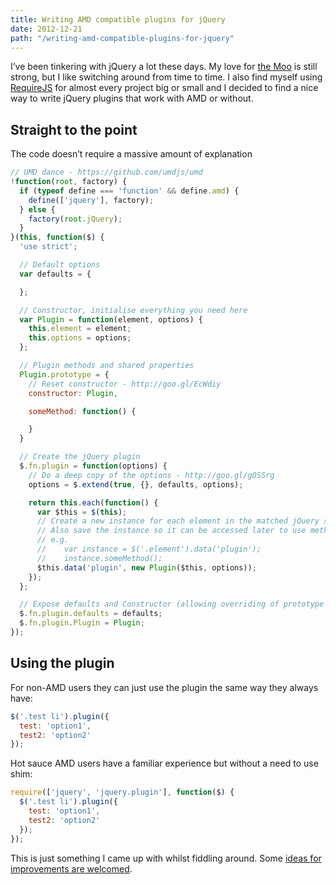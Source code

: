 ```yaml
---
title: Writing AMD compatible plugins for jQuery
date: 2012-12-21
path: "/writing-amd-compatible-plugins-for-jquery"
---
```


I&#8217;ve been tinkering with jQuery a lot these days. My love for [the Moo][1] is still strong, but I like switching around from time to time. I also find myself using [RequireJS][2] for almost every project big or small and I decided to find a nice way to write jQuery plugins that work with AMD or without.

## Straight to the point

The code doesn&#8217;t require a massive amount of explanation

``` js
// UMD dance - https://github.com/umdjs/umd
!function(root, factory) {
  if (typeof define === 'function' && define.amd) {
    define(['jquery'], factory);
  } else {
    factory(root.jQuery);
  }
}(this, function($) {
  'use strict';

  // Default options
  var defaults = {

  };

  // Constructor, initialise everything you need here
  var Plugin = function(element, options) {
    this.element = element;
    this.options = options;
  };

  // Plugin methods and shared properties
  Plugin.prototype = {
    // Reset constructor - http://goo.gl/EcWdiy
    constructor: Plugin,

    someMethod: function() {

    }
  }

  // Create the jQuery plugin
  $.fn.plugin = function(options) {
    // Do a deep copy of the options - http://goo.gl/gOSSrg
    options = $.extend(true, {}, defaults, options);

    return this.each(function() {
      var $this = $(this);
      // Create a new instance for each element in the matched jQuery set
      // Also save the instance so it can be accessed later to use methods/properties etc
      // e.g.
      //    var instance = $('.element').data('plugin');
      //    instance.someMethod();
      $this.data('plugin', new Plugin($this, options));
    });
  };

  // Expose defaults and Constructor (allowing overriding of prototype methods for example)
  $.fn.plugin.defaults = defaults;
  $.fn.plugin.Plugin = Plugin;
});
```

##  Using the plugin

For non-AMD users they can just use the plugin the same way they always have:

``` js
$('.test li').plugin({
  test: 'option1',
  test2: 'option2'
});
```

Hot sauce AMD users have a familiar experience but without a need to use shim:

``` js
require(['jquery', 'jquery.plugin'], function($) {
  $('.test li').plugin({
    test: 'option1',
    test2: 'option2'
  });
});
```

This is just something I came up with whilst fiddling around. Some [ideas for improvements are welcomed][3].

 [1]: http://mootools.net
 [2]: http://requirejs.org
 [3]: https://gist.github.com/4353587
